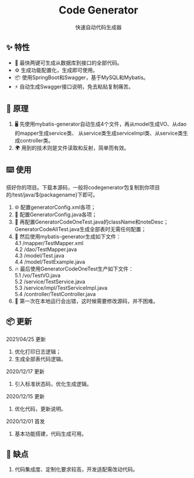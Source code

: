 <h1 align="center">Code Generator</h1>
<div align="center">
快速自动代码生成器
</div>

## ✨ 特性
- 🌈 最快两键可生成从数据库到接口的全部代码。
- ⚙️ 生成功能配置化，生成即可使用。
- 📦 使用SpringBoot和Swagger，基于MySQL和Mybatis。
- ⚡ 自动生成Swagger接口说明，免去粘贴复制痛苦。

## 🔨 原理
1. 🖥 先使用mybatis-generator自动生成4个文件，再从model生成VO、从dao的mapper生成service类、
  从service类生成serviceImpl类、从service类生成controller类。
2. 🌍 用到的技术则是文件读取和反射，简单而有效。

## ⌨️ 使用
搭好你的项目。下载本源码，一般将codegenerator包复制到你项目的/test/java/${packagename}下即可。
1. 🌐 配置generatorConfig.xml各项；
2. 🤝 配置GeneratorConfig.java各项；
3. 🐞 再配置GeneratorCodeOneTest.java的className和noteDesc；
    GeneratorCodeAllTest.java生成全部表时无需任何配置；
4. 📖 然后使用mybatis-generator生成如下文件：<br/>
  4.1 /mapper/TestMapper.xml <br/>
  4.2 /dao/TestMapper.java <br/>
  4.3 /model/Test.java <br/>
  4.4 /model/TestExample.java <br/>
5. 🔥 最后使用GeneratorCodeOneTest生产如下文件： <br/>
  5.1 /vo/TestVO.java <br/>
  5.2 /service/TestService.java <br/>
  5.3 /service/impl/TestServiceImpl.java <br/>
  5.4 /controller/TestController.java <br/>
6. 🌟 第一次在本地运行会出错，这时候需要修改源码，并不困难。
  
## 📦 更新
2021/04/25 更新
   1. 优化打印日志逻辑；
   2. 生成全部表代码逻辑。
   
2020/12/17 更新
   1. 引入标准状态码，优化生成逻辑。
   
2020/12/15 更新
   1. 优化代码，更新说明。

2020/12/01 首发
   1. 基本功能搭建，代码生成可用。

## 🌈 缺点
1. 代码集成度、定制化要求较高，开发适配需改动代码。
